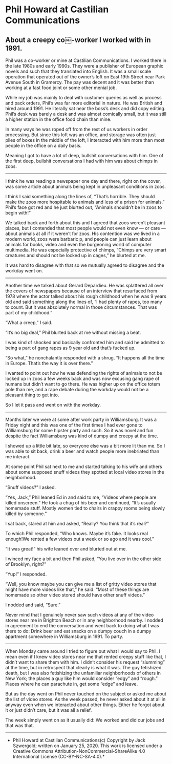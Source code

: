 # Phil Howard at Castilian Communications
## About a creepy co￼-worker I worked with in 1991.

Phil was a co-worker or mine at Castilian Communications. I worked there in the late 1980s and early 1990s. They were a publisher of European graphic novels and such that they translated into English. It was a small scale operation that operated out of the owner’s loft on East 19th Street near Park Avenue South in Gramercy. The pay was decent and it was better than working at a fast food joint or some other menial job.

While my job was mainly to deal with customer queries as well as process and pack orders, Phil’s was far more editorial in nature. He was British and hired around 1991. He literally sat near the boss’s desk and did copy editing. Phil’s desk was barely a desk and was almost comically small, but it was still a higher station in the office food chain than mine.

In many ways he was roped off from the rest of us workers in order processing. But since this loft was an office, and storage was often just piles of boxes in the middle of the loft, I interacted with him more than most people in the office on a daily basis.

Meaning I got to have a lot of deep, bullshit conversations with him. One of the first deep, bullshit conversations I had with him was about chimps in zoos.

***

I think he was reading a newspaper one day and there, right on the cover, was some article about animals being kept in unpleasant conditions in zoos.

I think I said something along the lines of, “That’s horrible. They should make the zoos more hospitable to animals and less of a prison for animals.” Phil’s face got red and he just blurted out, “Animals shouldn’t be in zoos to begin with!”

We talked back and forth about this and I agreed that zoos weren’t pleasant places, but I contended that most people would not even know — or care — about animals at all if it weren’t for zoos. His contention was we lived in a modern world, zoos were barbaric p, and people can just learn about animals for books, video and even the burgeoning world of computer multimedia. He was especially protective of chimps, “Chimps are very smart creatures and should not be locked up in cages,” he blurted at me.

It was hard to disagree with that so we mutually agreed to disagree and the workday went on.

***

Another time we talked about Gerard Depardieu. He was splattered all over the covers of newspapers because of an interview that resurfaced from 1978 where the actor talked about his rough childhood when he was 9 years old and said something along the lines of, “I had plenty of rapes, too many to count. But it was absolutely normal in those circumstances. That was part of my childhood.”

“What a creep,” I said.

“It’s no big deal,” Phil blurted back at me without missing a beat.

I was kind of shocked and basically confronted him and said he admitted to being a part of gang rapes as 9 year old and that’s fucked up.

“So what,” he nonchalantly responded with a shrug. “It happens all the time in Europe. That’s the way it is over there.”

I wanted to point out how he was defending the rights of animals to not be locked up in zoos a few weeks back and was now excusing gang rape of humans but didn’t want to go there. He was higher up on the office totem pole than me, and a rape debate during the workday would not be a pleasant thing to get into.

So I let it pass and went on with the workday.

***

Months later we were at some after work party in Williamsburg. It was a Friday night and this was one of the first times I had ever gone to Williamsburg for some hipster party and such. So it was novel and fun despite the fact Williamsburg was kind of dumpy and creepy at the time.

I showed up a little bit late, so everyone else was a bit more lit than me. So I was able to sit back, drink a beer and watch people more inebriated than me interact.

At some point Phil sat next to me and started talking to his wife and others about some supposed snuff videos they spotted at local video stores in the neighborhood.

“Snuff videos?” I asked.

“Yes, Jack,” Phil leaned Ed in and said to me, “Videos where people are killed onscreen.” He took a chug of his beer and continued, “It’s usually homemade stuff. Mostly women tied to chairs in crappy rooms being slowly killed by someone.”

I sat back, stared at him and asked, “Really? You think that it’s real?”

To which Phil responded, “Who knows. Maybe it’s fake. It looks real enough!We rented a few videos out a week or so ago and it was cool.”

“It was great!” his wife leaned over and blurted out at me.

I winced my face a bit and then Phil asked, “You live over in the other side of Brooklyn, right?”

“Yup!” I responded.

“Well, you know maybe you can give me a list of gritty video stores that might have more videos like that,” he said. “Most of these things are homemade so other video stored should have other snuff videos.”

I nodded and said, “Sure.”

Never mind that I genuinely never saw such videos at any of the video stores near me in Brighton Beach or in any neighborhood nearby. I nodded in agreement to end the conversation and went back to doing what I was there to do: Drink beer and eat snacks on a dumpy couch in a dumpy apartment somewhere in Williamsburg in 1991. To party.

***

When Monday came around I tried to figure out what I would say to Phil. I mean even if I knew video stores near me that rented creepy stuff like that, I didn’t want to share them with him. I didn’t consider his request “slumming” at the time, but in retrospect that clearly is what it was. The guy fetishized death, but I was also fetishizing the unfamiliar neighborhoods of others in New York; the places a guy like him would consider “edgy” and “rough.” Places where he can parachute in, get some “edge” and leave.

But as the day went on Phil never touched on the subject or asked me about the list of video stores. As the week passed, he never asked about it at all in anyway even when we interacted about other things. Either he forgot about it or just didn’t care, but it was all a relief.

The week simply went on as it usually did: We worked and did our jobs and that was that.

***

* Phil Howard at Castilian Communications(c) Copyright by Jack Szwergold; written on January 25, 2020. This work is licensed under a Creative Commons Attribution-NonCommercial-ShareAlike 4.0 International License (CC-BY-NC-SA-4.0).*